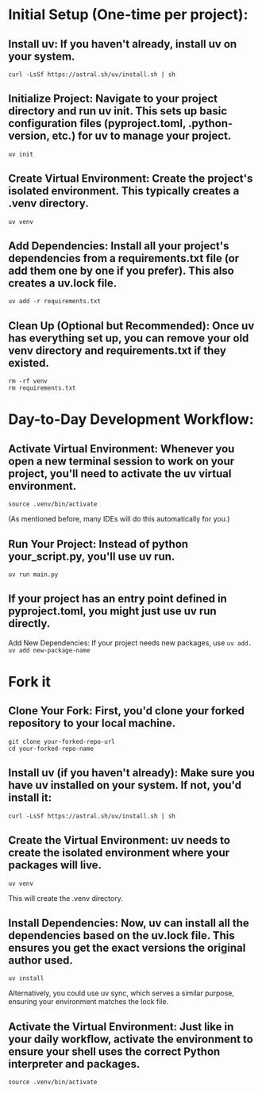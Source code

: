 # Initial Setup (One-time per project):
## Install uv: If you haven't already, install uv on your system.
```curl -LsSf https://astral.sh/uv/install.sh | sh```

## Initialize Project: Navigate to your project directory and run uv init. This sets up basic configuration files (pyproject.toml, .python-version, etc.) for uv to manage your project.
```uv init```

## Create Virtual Environment: Create the project's isolated environment. This typically creates a .venv directory.
`uv venv`

## Add Dependencies: Install all your project's dependencies from a requirements.txt file (or add them one by one if you prefer). This also creates a uv.lock file.
`uv add -r requirements.txt`

## Clean Up (Optional but Recommended): Once uv has everything set up, you can remove your old venv directory and requirements.txt if they existed.
```
rm -rf venv
rm requirements.txt
```

# Day-to-Day Development Workflow:
## Activate Virtual Environment: Whenever you open a new terminal session to work on your project, you'll need to activate the uv virtual environment.
`source .venv/bin/activate`

(As mentioned before, many IDEs will do this automatically for you.)
## Run Your Project: Instead of python your_script.py, you'll use uv run.
`uv run main.py`

## If your project has an entry point defined in pyproject.toml, you might just use uv run directly.
Add New Dependencies: If your project needs new packages, use `uv add.`
`uv add new-package-name`

# Fork it
## Clone Your Fork: First, you'd clone your forked repository to your local machine.

```
git clone your-forked-repo-url
cd your-forked-repo-name
```

## Install uv (if you haven't already): Make sure you have uv installed on your system. If not, you'd install it:

`curl -LsSf https://astral.sh/uv/install.sh | sh`

## Create the Virtual Environment: uv needs to create the isolated environment where your packages will live.

`uv venv`

This will create the .venv directory.

## Install Dependencies: Now, uv can install all the dependencies based on the uv.lock file. This ensures you get the exact versions the original author used.

`uv install`

Alternatively, you could use uv sync, which serves a similar purpose, ensuring your environment matches the lock file.

## Activate the Virtual Environment: Just like in your daily workflow, activate the environment to ensure your shell uses the correct Python interpreter and packages.

`source .venv/bin/activate`